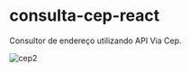 # consulta-cep-react
Consultor de endereço utilizando API Via Cep.

![cep2](https://user-images.githubusercontent.com/68078474/161083859-7026c231-57bc-40c5-88f7-bb0a97b21ed0.png)

